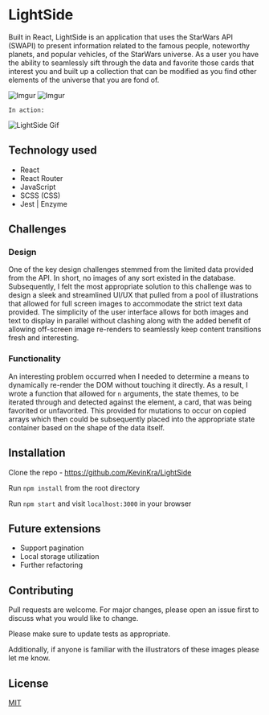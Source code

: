 # LightSide

Built in React, LightSide is an application that uses the StarWars API (SWAPI) to present information related to the famous people, noteworthy planets, and popular vehicles, of the StarWars universe. As a user you have the ability to seamlessly sift through the data and favorite those cards that interest you and built up a collection that can be modified as you find other elements of the universe that you are fond of.

![Imgur](https://i.imgur.com/NxyrhZa.jpg)
![Imgur](https://i.imgur.com/FVIEa3B.png)

`In action:`

![LightSide Gif](https://media.giphy.com/media/RNKtgXnkJjxqL4hZmQ/giphy.gif)

## Technology used

- React
- React Router
- JavaScript
- SCSS (CSS)
- Jest | Enzyme

## Challenges

### Design

One of the key design challenges stemmed from the limited data provided from the API. In short, no images of any sort existed in the database. Subsequently, I felt the most appropriate solution to this challenge was to design a sleek and streamlined UI/UX that pulled from a pool of illustrations that allowed for full screen images to accommodate the strict text data provided. The simplicity of the user interface allows for both images and text to display in parallel without clashing along with the added benefit of allowing off-screen image re-renders to seamlessly keep content transitions fresh and interesting.

### Functionality

An interesting problem occurred when I needed to determine a means to dynamically re-render the DOM without touching it directly. As a result, I wrote a function that allowed for `n` arguments, the state themes, to be iterated through and detected against the element, a card, that was being favorited or unfavorited. This provided for mutations to occur on copied arrays which then could be subsequently placed into the appropriate state container based on the shape of the data itself.

## Installation

Clone the repo - https://github.com/KevinKra/LightSide

Run `npm install` from the root directory

Run `npm start` and visit `localhost:3000` in your browser

## Future extensions

- Support pagination
- Local storage utilization
- Further refactoring

## Contributing

Pull requests are welcome. For major changes, please open an issue first to discuss what you would like to change.

Please make sure to update tests as appropriate.

Additionally, if anyone is familiar with the illustrators of these images please let me know.

## License

[MIT](https://choosealicense.com/licenses/mit/)
